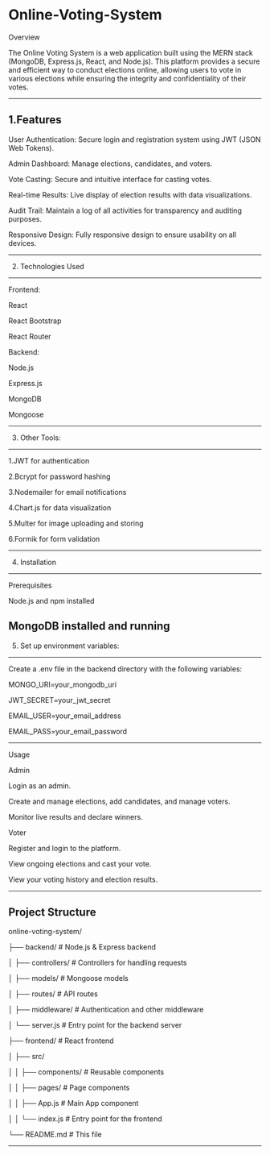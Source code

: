 # Online-Voting-System
Overview

The Online Voting System is a web application built using the MERN stack (MongoDB, Express.js, React, and Node.js). This platform provides a secure and efficient way to conduct elections online, allowing users to vote in various elections while ensuring the integrity and confidentiality of their votes.




-------------------------------------------------------------------------------------

1.Features
-------------------------------------------------------------------------------------

User Authentication: Secure login and registration system using JWT (JSON Web Tokens).

Admin Dashboard: Manage elections, candidates, and voters.

Vote Casting: Secure and intuitive interface for casting votes.

Real-time Results: Live display of election results with data visualizations.

Audit Trail: Maintain a log of all activities for transparency and auditing purposes.

Responsive Design: Fully responsive design to ensure usability on all devices.

-------------------------------------------------------------------------------------
2. Technologies Used
------------------------------------------------------------------------------------

Frontend:

React

React Bootstrap

React Router


Backend:


Node.js

Express.js

MongoDB

Mongoose

----------------------------------------------------------------------
3. Other Tools:
---------------------------------------------------------------------

1.JWT for authentication

2.Bcrypt for password hashing

3.Nodemailer for email notifications

4.Chart.js for data visualization

5.Multer for image uploading and storing

6.Formik for form validation 

-----------------------------------------------------------------------
4. Installation
----------------------------------------------------------------------
Prerequisites


Node.js and npm installed

MongoDB installed and running
------------------------------------------------------------------------

5. Set up environment variables:
-----------------------------------------------------------------------

Create a .env file in the backend directory with the following variables:


MONGO_URI=your_mongodb_uri

JWT_SECRET=your_jwt_secret

EMAIL_USER=your_email_address

EMAIL_PASS=your_email_password

-------------------------------------------------------------------------
Usage

Admin

Login as an admin.

Create and manage elections, add candidates, and manage voters.

Monitor live results and declare winners.

Voter

Register and login to the platform.

View ongoing elections and cast your vote.

View your voting history and election results.


-------------------------------------------------------------------------
Project Structure
-------------------------------------------------------------------------
online-voting-system/

├── backend/         # Node.js & Express backend 

│   ├── controllers/ # Controllers for handling requests 

│   ├── models/      # Mongoose models 

│   ├── routes/      # API routes

│   ├── middleware/  # Authentication and other middleware 

│   └── server.js    # Entry point for the backend server 

├── frontend/        # React frontend 

│   ├── src/

│   │   ├── components/ # Reusable components 

│   │   ├── pages/      # Page components 

│   │   ├── App.js      # Main App component 

│   │   └── index.js    # Entry point for the frontend 

└── README.md        # This file 

-------------------------------------------------------------------------


